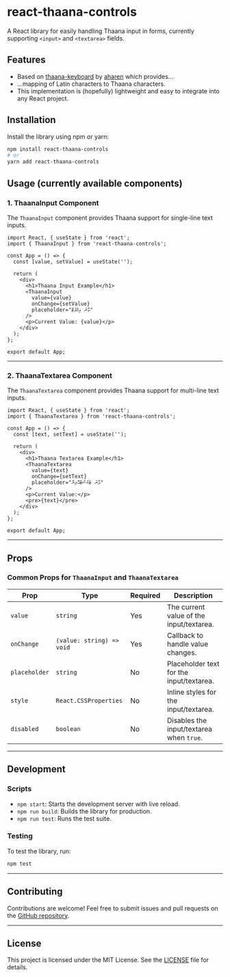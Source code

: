 # react-thaana-controls

A React library for easily handling Thaana input in forms, currently supporting `<input>` and `<textarea>` fields.

## Features

- Based on [thaana-keyboard](https://github.com/aharen/thaana-keyboard) by [aharen](https://github.com/aharen) which provides...
- ...mapping of Latin characters to Thaana characters.
- This implementation is (hopefully) lightweight and easy to integrate into any React project.

## Installation

Install the library using npm or yarn:

```bash
npm install react-thaana-controls
# or
yarn add react-thaana-controls
```

## Usage (currently available components)

### 1. ThaanaInput Component

The `ThaanaInput` component provides Thaana support for single-line text inputs.

```tsx
import React, { useState } from 'react';
import { ThaanaInput } from 'react-thaana-controls';

const App = () => {
  const [value, setValue] = useState('');

  return (
    <div>
      <h1>Thaana Input Example</h1>
      <ThaanaInput
        value={value}
        onChange={setValue}
        placeholder="ތާނަ އިމްޕުޓް"
      />
      <p>Current Value: {value}</p>
    </div>
  );
};

export default App;
```

---

### 2. ThaanaTextarea Component

The `ThaanaTextarea` component provides Thaana support for multi-line text inputs.

```tsx
import React, { useState } from 'react';
import { ThaanaTextarea } from 'react-thaana-controls';

const App = () => {
  const [text, setText] = useState('');

  return (
    <div>
      <h1>Thaana Textarea Example</h1>
      <ThaanaTextarea
        value={text}
        onChange={setText}
        placeholder="ތާނަ ޓެކްސްޓްއޭރިޔާ"
      />
      <p>Current Value:</p>
      <pre>{text}</pre>
    </div>
  );
};

export default App;
```

---

## Props

### Common Props for `ThaanaInput` and `ThaanaTextarea`

| Prop          | Type                      | Required | Description                              |
| ------------- | ------------------------- | -------- | ---------------------------------------- |
| `value`       | `string`                  | Yes      | The current value of the input/textarea. |
| `onChange`    | `(value: string) => void` | Yes      | Callback to handle value changes.        |
| `placeholder` | `string`                  | No       | Placeholder text for the input/textarea. |
| `style`       | `React.CSSProperties`     | No       | Inline styles for the input/textarea.    |
| `disabled`    | `boolean`                 | No       | Disables the input/textarea when `true`. |

---

## Development

### Scripts

- `npm start`: Starts the development server with live reload.
- `npm run build`: Builds the library for production.
- `npm run test`: Runs the test suite.

### Testing

To test the library, run:

```bash
npm test
```

---

## Contributing

Contributions are welcome! Feel free to submit issues and pull requests on the [GitHub repository](https://github.com/nxtrs2/react-thaana-controls).

---

## License

This project is licensed under the MIT License. See the [LICENSE](./LICENSE) file for details.
